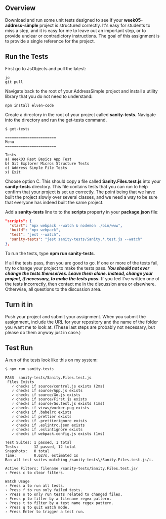 ## Overview

Download and run some unit tests designed to see if your **week05-address-simple** project is structured correctly. It's easy for students to miss a step, and it is easy for me to leave out an important step, or to provide unclear or contradictory instructions. The goal of this assignment is to provide a single reference for the project.

## Run the Tests

First go to JsObjects and pull the latest:

    jo
    git pull

Navigate back to the root of your AddressSimple project and install a utility library that you do not need to understand:

    npm install elven-code

Create a directory in the root of your project called **sanity-tests**. Navigate into the directory and run the get-tests command.

    $ get-tests

    =======================
    Menu
    =======================

    Tests
    a) Week03 Rest Basics App Test
    b) Git Explorer Micros Structure Tests
    c) Address Simple File Tests
    x) Exit

Choose option C. This should copy a file called **Sanity.Files.test.js** into your **sanity-tests** directory. This file contains tests that you can run to help confirm that your project is set up correctly. The point being that we have built the project slowly over several classes, and we need a way to be sure that everyone has indeed built the same project.

Add a **sanity-tests** line to to the **scripts** property in your **package.json** file:

```json
"scripts": {
  "start": "npx webpack --watch & nodemon ./bin/www",
  "build": "npx webpack",
  "test": "jest --watch",
  "sanity-tests": "jest sanity-tests/Sanity.*.test.js --watch"
},
```

To run the tests, type **npm run sanity-tests**.

If all the tests pass, then you are good to go. If one or more of the tests fail, try to change your project to make the tests pass. **_You should not ever change the tests themselves. Leave them alone. Instead, change your project, if necessary, to make the tests pass._** If you feel I've written one of the tests incorrectly, then contact me in the discussion area or elsewhere. Otherwise, all questions to the discussion area.

## Turn it in

Push your project and submit your assignment. When you submit the assignment, include the URL for your repository and the name of the folder you want me to look at. (These last steps are probably not necessary, but please do them anyway just in case.)

## Test Run

A run of the tests look like this on my system:

```nohighlighting
$ npm run sanity-tests

PASS  sanity-tests/Sanity.Files.test.js
 Files Exists
   ✓ checks if source/control.js exists (2ms)
   ✓ checks if source/App.js exists
   ✓ checks if source/Go.js exists
   ✓ checks if source/First.js exists
   ✓ checks if source/Go.test.js exists (1ms)
   ✓ checks if views/worker.pug exists
   ✓ checks if .babelrc exists
   ✓ checks if prettier exists
   ✓ checks if .prettierignore exists
   ✓ checks if .eslintrc.json exists
   ✓ checks if .eslintignore exists
   ✓ checks if webpack.config.js exists (1ms)

Test Suites: 1 passed, 1 total
Tests:       12 passed, 12 total
Snapshots:   0 total
Time:        0.627s, estimated 1s
Ran all test suites matching /sanity-tests\/Sanity.Files.test.js/i.

Active Filters: filename /sanity-tests/Sanity.Files.test.js/
› Press c to clear filters.

Watch Usage
› Press a to run all tests.
› Press f to run only failed tests.
› Press o to only run tests related to changed files.
› Press p to filter by a filename regex pattern.
› Press t to filter by a test name regex pattern.
› Press q to quit watch mode.
› Press Enter to trigger a test run.
```
